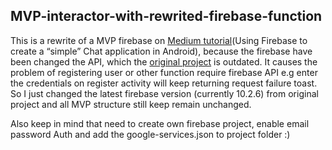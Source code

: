 ## MVP-interactor-with-rewrited-firebase-function
This is a rewrite of a MVP firebase on [Medium tutorial](https://medium.cobeisfresh.com/using-firebase-to-create-a-simple-chat-application-in-android-4b32fdbf565e)(Using Firebase to create a “simple” Chat application in Android), because the firebase have been changed the API, which the [original project](https://github.com/filbabic/InternalChat) is outdated. It causes the problem of registering user or other function require firebase API e.g enter the credentials on register activity will keep returning request failure toast. So I just changed the latest firebase version (currently 10.2.6) from original project and all MVP structure still keep remain unchanged.

Also keep in mind that need to create own firebase project, enable email password Auth and add the google-services.json to project folder :)

